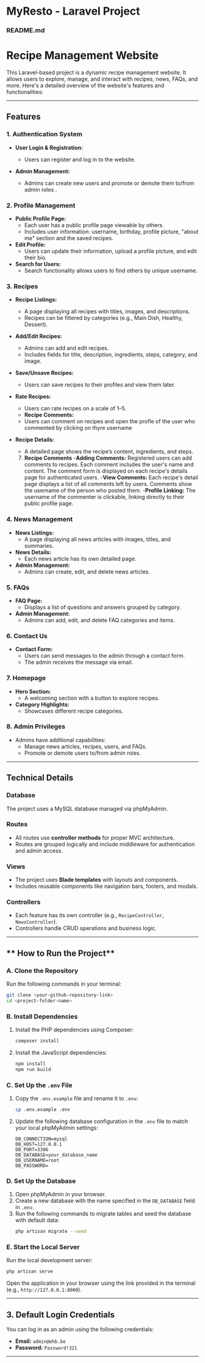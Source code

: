 
# **MyResto - Laravel Project**


### **README.md**

# **Recipe Management Website**

This Laravel-based project is a dynamic recipe management website. It allows users to explore, manage, and interact with recipes, news, FAQs, and more. Here's a detailed overview of the website's features and functionalities:

---

## **Features**

### 1. **Authentication System**
- **User Login & Registration:**
  - Users can register and log in to the website.

- **Admin Management:**
  - Admins can  create new users and promote or demote them to/from admin roles .

### 2. **Profile Management**
- **Public Profile Page:**
  - Each user has a public profile page viewable by others.
  - Includes user information: username, birthday, profile picture, "about me" section and the saved recipes.
- **Edit Profile:**
  - Users can update their information, upload a profile picture, and edit their bio.
- **Search for Users:**
  - Search functionality allows users to find others by 
    unique username.

### 3. **Recipes**
- **Recipe Listings:**
  - A page displaying all recipes with titles, images, and descriptions.
  - Recipes can be filtered by categories (e.g., Main Dish, Healthy, Dessert).
- **Add/Edit Recipes:**
  - Admins can add and edit recipes.
  - Includes fields for title, description, ingredients, steps, category, and image.
- **Save/Unsave Recipes:**
  - Users can save recipes to their profiles and view them later.
- **Rate Recipes:**
  - Users can rate recipes on a scale of 1–5.
  - **Recipe Comments:**
  - Users can comment on recipes and  open the profle of the user who commented by clicking on  thyre username
- **Recipe Details:**
  - A detailed page shows the recipe’s content, ingredients, and steps.

  7. **Recipe Comments**
-**Adding Comments:**
Registered users can add comments to recipes. Each comment includes the user's name and content.
The comment form is displayed on each recipe's details page for authenticated users.
-**View Comments:**
Each recipe's detail page displays a list of all comments left by users.
Comments show the username of the person who posted them.
-**Profile Linking:**
The username of the commenter is clickable, linking directly to their public profile page.

### 4. **News Management**
- **News Listings:**
  - A page displaying all news articles with images, titles, and summaries.
- **News Details:**
  - Each news article has its own detailed page.
- **Admin Management:**
  - Admins can create, edit, and delete news articles.

### 5. **FAQs**
- **FAQ Page:**
  - Displays a list of questions and answers grouped by category.
- **Admin Management:**
  - Admins can add, edit, and delete FAQ categories and items.

### 6. **Contact Us**
- **Contact Form:**
  - Users can send messages to the admin through a contact form.
  - The admin receives the message via email.

### 7. **Homepage**
- **Hero Section:**
  - A welcoming section with a button to explore recipes.
- **Category Highlights:**
  - Showcases different recipe categories.


### 8. **Admin Privileges**
- Admins have additional capabilities:
  - Manage news articles, recipes, users, and FAQs.
  - Promote or demote users to/from admin roles.

---

## **Technical Details**

### **Database**
The project uses a MySQL database managed via phpMyAdmin. 

### **Routes**
- All routes use **controller methods** for proper MVC architecture.
- Routes are grouped logically and include middleware for authentication and admin access.

### **Views**
- The project uses **Blade templates** with layouts and components.
- Includes reusable components like navigation bars, footers, and modals.

### **Controllers**
- Each feature has its own controller (e.g., `RecipeController`, `NewsController`).
- Controllers handle CRUD operations and business logic.

---

## ** How to Run the Project**

### **A. Clone the Repository**
Run the following commands in your terminal:
```bash
git clone <your-github-repository-link>
cd <project-folder-name>
```

### **B. Install Dependencies**
1. Install the PHP dependencies using Composer:
   ```bash
   composer install
   ```
2. Install the JavaScript dependencies:
   ```bash
   npm install
   npm run build
   ```

### **C. Set Up the `.env` File**
1. Copy the `.env.example` file and rename it to `.env`:
   ```bash
   cp .env.example .env
   ```
2. Update the following database configuration in the `.env` file to match your local phpMyAdmin settings:
   ```dotenv
   DB_CONNECTION=mysql
   DB_HOST=127.0.0.1
   DB_PORT=3306
   DB_DATABASE=your_database_name
   DB_USERNAME=root
   DB_PASSWORD=
   ```

### **D. Set Up the Database**
1. Open phpMyAdmin in your browser.
2. Create a new database with the name specified in the `DB_DATABASE` field in `.env`.
3. Run the following commands to migrate tables and seed the database with default data:
   ```bash
   php artisan migrate --seed
   ```


### **E. Start the Local Server**
Run the local development server:
```bash
php artisan serve
```
Open the application in your browser using the link provided in the terminal (e.g., `http://127.0.0.1:8000`).

---

## **3. Default Login Credentials**
You can log in as an admin using the following credentials:
- **Email:** `admin@ehb.be`
- **Password:** `Password!321`

---




